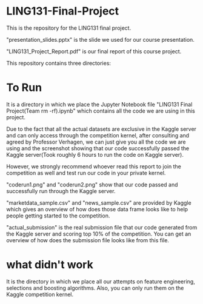 # LING131-Final-Project

This is the repository for the LING131 final project.

"presentation_slides.pptx" is the slide we used for our course presentation.

"LING131\_Project\_Report.pdf" is our final report of this course project.

This repository contains three directories:

# To Run 

It is a directory in which we place the Jupyter Notebook file "LING131 Final Project(Team rm -rf).ipynb" which contains all the code we are using in this project.

Due to the fact that all the actual datasets are exclusive in the Kaggle server and can only access through the competition kernel, after consulting and agreed by Professor Verhagen, we can just give you all the code we are using and the screenshot showing that our code successfully passed the Kaggle server(Took roughly 6 hours to run the code on Kaggle server).

However, we strongly recommend whoever read this report to join the competition as well and test run our code in your private kernel.

"coderun1.png" and "coderun2.png" show that our code passed and successfully run through the Kaggle server.

"marketdata_sample.csv" and "news_sample.csv" are provided by Kaggle which gives an overview of how does those data frame looks like to help people getting started to the competition.

"actual_submission" is the real submission file that our code generated from the Kaggle server and scoring top 10% of the competition. You can get an overview of how does the submission file looks like from this file.

# what didn't work

It is the directory in which we place all our attempts on feature engineering, selections and boosting algorithms. Also, you can only run them on the Kaggle competition kernel.



